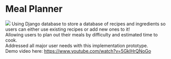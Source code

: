 # Meal Planner
![](P5.gif)
Using Django database to store a database of recipes and ingredients so users can either use existing recipes or add new ones to it!\
Allowing users to plan out their meals by difficulty and estimated time to cook.\
Addressed all major user needs with this implementation prototype. \
Demo video here: https://www.youtube.com/watch?v=5GklHrQNoGo 
